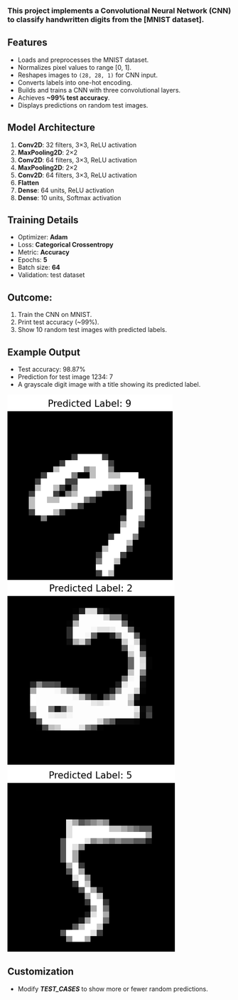 ### This project implements a Convolutional Neural Network (CNN) to classify handwritten digits from the [MNIST dataset].
  


## Features
- Loads and preprocesses the MNIST dataset.
- Normalizes pixel values to range [0, 1].
- Reshapes images to `(28, 28, 1)` for CNN input.
- Converts labels into one-hot encoding.
- Builds and trains a CNN with three convolutional layers.
- Achieves **~99% test accuracy**.
- Displays predictions on random test images.



## Model Architecture
1. **Conv2D**: 32 filters, 3×3, ReLU activation  
2. **MaxPooling2D**: 2×2  
3. **Conv2D**: 64 filters, 3×3, ReLU activation  
4. **MaxPooling2D**: 2×2  
5. **Conv2D**: 64 filters, 3×3, ReLU activation  
6. **Flatten**  
7. **Dense**: 64 units, ReLU activation  
8. **Dense**: 10 units, Softmax activation  



## Training Details
- Optimizer: **Adam**  
- Loss: **Categorical Crossentropy**  
- Metric: **Accuracy**  
- Epochs: **5**  
- Batch size: **64**  
- Validation: test dataset  



## Outcome:
1. Train the CNN on MNIST.  
2. Print test accuracy (~99%).  
3. Show 10 random test images with predicted labels.  



## Example Output

- Test accuracy: 98.87%
- Prediction for test image 1234: 7
- A grayscale digit image with a title showing its predicted label.

![Example Output](images/sample1.png)  
![Example Output](images/sample2.png) 
![Example Output](images/sample3.png) 


## Customization
- Modify ***TEST_CASES*** to show more or fewer random predictions.  
